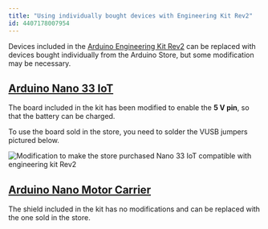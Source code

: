 ```yaml
---
title: "Using individually bought devices with Engineering Kit Rev2"
id: 4407178007954
---
```


Devices included in the [Arduino Engineering Kit Rev2](https://store.arduino.cc/products/arduino-engineering-kit-rev2) can be replaced with devices bought individually from the Arduino Store, but some modification may be necessary.

## [Arduino Nano 33 IoT](https://store.arduino.cc/products/arduino-nano-33-iot-with-headers)

The board included in the kit has been modified to enable the **5 V pin**, so that the battery can be charged.

To use the board sold in the store, you need to solder the VUSB jumpers pictured below.

![Modification to make the store purchased Nano 33 IoT compatible with engineering kit Rev2](img/solderonNano33IoTAEK.png)

## [Arduino Nano Motor Carrier](https://store.arduino.cc/products/arduino-nano-motor-carrier)

The shield included in the kit has no modifications and can be replaced with the one sold in the store.
